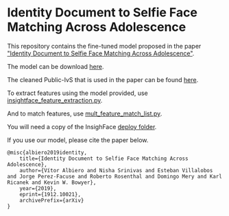# Identity Document to Selfie Face Matching Across Adolescence

This repository contains the fine-tuned model proposed in the paper ["Identity Document to Selfie Face Matching Across Adolescence"](https://arxiv.org/abs/1912.10021).

The model can be download [here](https://drive.google.com/open?id=1wpDk77bfjMxSu2_eKNfg6M4exVM7lO4U).

The cleaned Public-IvS that is used in the paper can be found [here](https://drive.google.com/open?id=1qSwX7hDmww-A2Zwo5EUP9nZaOpc3RLJw).

To extract features using the model provided, use [insightface_feature_extraction.py](https://github.com/vitoralbiero/face_matching/blob/master/insightface_feature_extraction.py).

And to match features, use [mult_feature_match_list.py](https://github.com/vitoralbiero/face_matching/blob/master/mult_feature_match_list.py).

You will need a copy of the InsighFace [deploy folder](https://github.com/deepinsight/insightface/tree/master/deploy).

If you use our model, please cite the paper below.

```
@misc{albiero2019identity,
    title={Identity Document to Selfie Face Matching Across Adolescence},
    author={Vítor Albiero and Nisha Srinivas and Esteban Villalobos and Jorge Perez-Facuse and Roberto Rosenthal and Domingo Mery and Karl Ricanek and Kevin W. Bowyer},
    year={2019},
    eprint={1912.10021},
    archivePrefix={arXiv}
}
```
